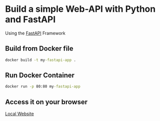 # Build a simple Web-API with Python and FastAPI

Using the [FastAPI](https://fastapi.tiangolo.com/) Framework

## Build from Docker file

```cmd
docker build -t my-fastapi-app .
```

## Run Docker Container

```cmd
docker run -p 80:80 my-fastapi-app
```

## Access it on your browser

[Local Website](http://localhost:80)
